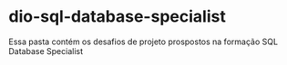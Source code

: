 # dio-sql-database-specialist

Essa pasta contém os desafios de projeto prospostos na formação SQL Database Specialist
